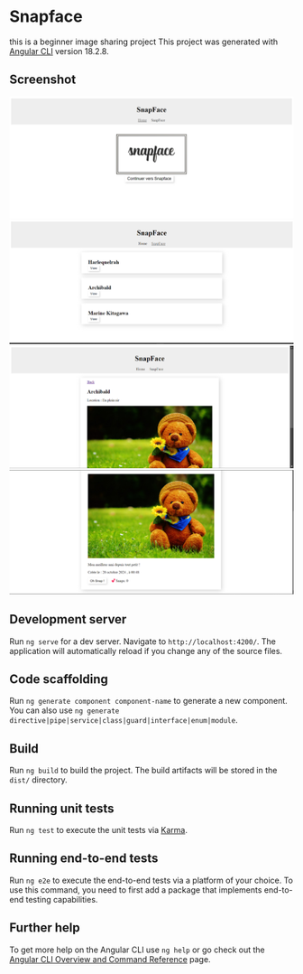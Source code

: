 # Snapface
this is a beginner image sharing project
This project was generated with [Angular CLI](https://github.com/angular/angular-cli) version 18.2.8.

## Screenshot
![LoadingPage](screenshots/screenshot_2.png)
![SnapfacesPage](screenshots/screenshot_3.png)
![SnapfacePagePart1](screenshots/screenshot_4.png)
![SnapfacePagePart2](screenshots/screenshot_1.png)
## Development server

Run `ng serve` for a dev server. Navigate to `http://localhost:4200/`. The application will automatically reload if you change any of the source files.

## Code scaffolding

Run `ng generate component component-name` to generate a new component. You can also use `ng generate directive|pipe|service|class|guard|interface|enum|module`.

## Build

Run `ng build` to build the project. The build artifacts will be stored in the `dist/` directory.

## Running unit tests

Run `ng test` to execute the unit tests via [Karma](https://karma-runner.github.io).

## Running end-to-end tests

Run `ng e2e` to execute the end-to-end tests via a platform of your choice. To use this command, you need to first add a package that implements end-to-end testing capabilities.

## Further help

To get more help on the Angular CLI use `ng help` or go check out the [Angular CLI Overview and Command Reference](https://angular.dev/tools/cli) page.
